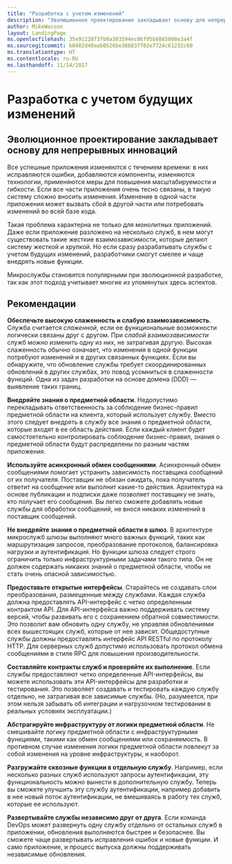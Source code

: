 ```yaml
---
title: "Разработка с учетом изменений"
description: "Эволюционное проектирование закладывает основу для непрерывных инноваций."
author: MikeWasson
layout: LandingPage
ms.openlocfilehash: 35e91228f3fb0a303594ec06f05b6865008e3a4f
ms.sourcegitcommit: b0482d49aab0526be386837702e7724c61232c60
ms.translationtype: HT
ms.contentlocale: ru-RU
ms.lasthandoff: 11/14/2017
---
```

# <a name="design-for-evolution"></a>Разработка с учетом будущих изменений

## <a name="an-evolutionary-design-is-key-for-continuous-innovation"></a>Эволюционное проектирование закладывает основу для непрерывных инноваций

Все успешные приложения изменяются с течением времени: в них исправляются ошибки, добавляются компоненты, изменяются технологии, применяются меры для повышения масштабируемости и гибкости. Если все части приложения очень тесно связаны, в такую систему сложно вносить изменения. Изменение в одной части приложения может вызвать сбой в другой части или потребовать изменений во всей базе кода.

Такая проблема характерна не только для монолитных приложений. Даже если приложение разложено на несколько служб, в нем могут существовать такие жесткие взаимозависимости, которые делают систему жесткой и хрупкой. Но если сразу разрабатывать службы с учетом будущих изменений, разработчики смогут смелее и чаще внедрять новые функции. 

Микрослужбы становятся популярными при эволюционной разработке, так как этот подход учитывает многие из упомянутых здесь аспектов.

## <a name="recommendations"></a>Рекомендации

**Обеспечьте высокую слаженность и слабую взаимозависимость**. Служба считается *слаженной*, если ее функциональные возможности логически связаны друг с другом. При *слабой взаимозависимости* служб можно изменить одну из них, не затрагивая другую. Высокая слаженность обычно означает, что изменения в одной функции потребуют изменений и в других связанных функциях. Если вы обнаружите, что обновление службы требует скоординированных обновлений в других службах, это повод усомниться в слаженности функций. Одна из задач разработки на основе домена (DDD) — выявление таких границ.

**Внедряйте знания о предметной области**. Недопустимо перекладывать ответственность за соблюдение бизнес-правил предметной области на клиента, который использует службу. Вместо этого следует внедрять в службу все знания о предметной области, которые входят в ее область действия. Если каждый клиент будет самостоятельно контролировать соблюдение бизнес-правил, знания о предметной области будут распределены по разным частям приложения. 

**Используйте асинхронный обмен сообщениями**. Асинхронный обмен сообщениями помогает устранить зависимость поставщика сообщений от их получателя. Поставщик не обязан ожидать, пока получатель ответит на сообщение или выполнит какие-то действия. Архитектура на основе публикации и подписки даже позволяет поставщику не знать, кто получает его сообщения. Вы легко сможете добавлять новые службы для обработки сообщений, не внося никаких изменений в поставщик сообщений.

**Не внедряйте знания о предметной области в шлюз**. В архитектуре микрослужб шлюзы выполняют много важных функций, таких как маршрутизация запросов, преобразование протоколов, балансировка нагрузки и аутентификация. Но функции шлюза следует строго ограничить только инфраструктурными задачами такого типа. Он не должен содержать никаких знаний о предметной области, чтобы не стать очень опасной зависимостью.

**Предоставьте открытые интерфейсы**. Старайтесь не создавать слои преобразования, размещенные между службами. Каждая служба должна предоставлять API-интерфейс с четко определенным контрактом API. Для API-интерфейса важно поддерживать систему версий, чтобы развивать его с сохранением обратной совместимости. Это позволит вам обновить одну службу, не управляя обновлениями всех вышестоящих служб, которые от нее зависят. Общедоступные службы должны предоставлять интерфейс API RESTful по протоколу HTTP. Для серверных служб допустимо использовать протокол обмена сообщениями в стиле RPC для повышения производительности. 

**Составляйте контракты служб и проверяйте их выполнение**. Если службы предоставляют четко определенные API-интерфейсы, вы можете использовать эти API-интерфейсы для разработки и тестирования. Это позволяет создавать и тестировать каждую службу отдельно, не затрагивая все зависимые службы. (Но, разумеется, при этом нельзя забывать об интеграции и нагрузочном тестировании в реальных условиях эксплуатации.)

**Абстрагируйте инфраструктуру от логики предметной области**. Не смешивайте логику предметной области с инфраструктурными функциями, такими как обмен сообщениями или сохраняемость. В противном случае изменения логики предметной области повлекут за собой изменения на уровне инфраструктуры, и наоборот. 

**Разгружайте сквозные функции в отдельную службу**. Например, если несколько разных служб используют запросы аутентификации, эту функциональность можно вынести в дополнительную службу. Теперь вы сможете улучшить эту службу аутентификации, например добавить в нее новый поток аутентификации, не вмешиваясь в работу тех служб, которые ее используют.

**Развертывайте службы независимо друг от друга**. Если команда DevOps может развернуть одну службу отдельно от остальных служб в приложении, обновления выполняются быстрее и безопаснее. Вы сможете чаще развертывать исправления ошибок и новые функции. И само приложение, и процесс выпуска должны поддерживать независимые обновления.